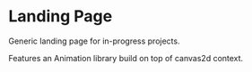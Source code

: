# Landing Page
Generic landing page for in-progress projects.

Features an Animation library build on top of canvas2d context.
